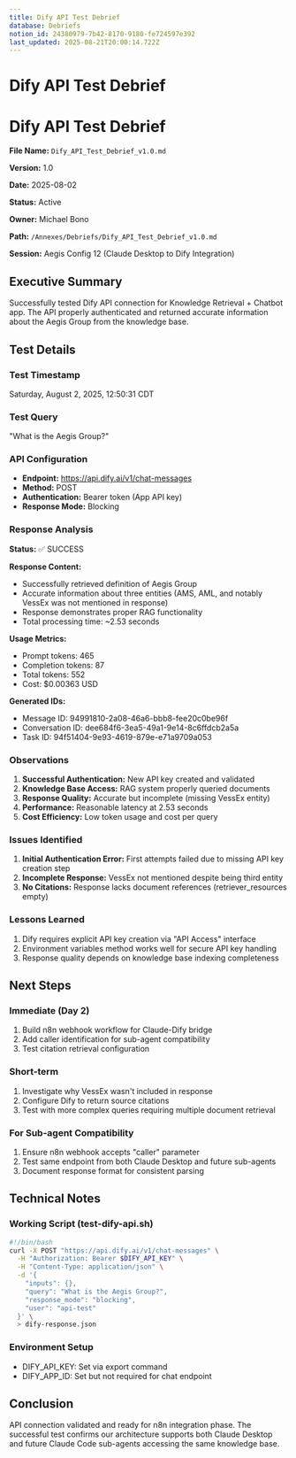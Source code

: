 ```yaml
---
title: Dify API Test Debrief
database: Debriefs
notion_id: 24380979-7b42-8170-9180-fe724597e392
last_updated: 2025-08-21T20:00:14.722Z
---
```


# Dify API Test Debrief


# Dify API Test Debrief


**File Name:** `Dify_API_Test_Debrief_v1.0.md`


**Version:** 1.0


**Date:** 2025-08-02


**Status:** Active


**Owner:** Michael Bono


**Path:** `/Annexes/Debriefs/Dify_API_Test_Debrief_v1.0.md`


**Session:** Aegis Config 12 (Claude Desktop to Dify Integration)


## Executive Summary


Successfully tested Dify API connection for Knowledge Retrieval + Chatbot app. The API properly authenticated and returned accurate information about the Aegis Group from the knowledge base.


## Test Details


### Test Timestamp


Saturday, August 2, 2025, 12:50:31 CDT


### Test Query


"What is the Aegis Group?"


### API Configuration

- **Endpoint:** https://api.dify.ai/v1/chat-messages
- **Method:** POST
- **Authentication:** Bearer token (App API key)
- **Response Mode:** Blocking

### Response Analysis


**Status:** ✅ SUCCESS


**Response Content:**

- Successfully retrieved definition of Aegis Group
- Accurate information about three entities (AMS, AML, and notably VessEx was not mentioned in response)
- Response demonstrates proper RAG functionality
- Total processing time: ~2.53 seconds

**Usage Metrics:**

- Prompt tokens: 465
- Completion tokens: 87
- Total tokens: 552
- Cost: $0.00363 USD

**Generated IDs:**

- Message ID: 94991810-2a08-46a6-bbb8-fee20c0be96f
- Conversation ID: dee684f6-3ea5-49a1-9e14-8c6ffdcb2a5a
- Task ID: 94f51404-9e93-4619-879e-e71a9709a053

### Observations

1. **Successful Authentication:** New API key created and validated
2. **Knowledge Base Access:** RAG system properly queried documents
3. **Response Quality:** Accurate but incomplete (missing VessEx entity)
4. **Performance:** Reasonable latency at 2.53 seconds
5. **Cost Efficiency:** Low token usage and cost per query

### Issues Identified

1. **Initial Authentication Error:** First attempts failed due to missing API key creation step
2. **Incomplete Response:** VessEx not mentioned despite being third entity
3. **No Citations:** Response lacks document references (retriever_resources empty)

### Lessons Learned

1. Dify requires explicit API key creation via "API Access" interface
2. Environment variables method works well for secure API key handling
3. Response quality depends on knowledge base indexing completeness

## Next Steps


### Immediate (Day 2)

1. Build n8n webhook workflow for Claude-Dify bridge
2. Add caller identification for sub-agent compatibility
3. Test citation retrieval configuration

### Short-term

1. Investigate why VessEx wasn't included in response
2. Configure Dify to return source citations
3. Test with more complex queries requiring multiple document retrieval

### For Sub-agent Compatibility

1. Ensure n8n webhook accepts "caller" parameter
2. Test same endpoint from both Claude Desktop and future sub-agents
3. Document response format for consistent parsing

## Technical Notes


### Working Script (test-dify-api.sh)


```bash
#!/bin/bash
curl -X POST "https://api.dify.ai/v1/chat-messages" \
  -H "Authorization: Bearer $DIFY_API_KEY" \
  -H "Content-Type: application/json" \
  -d '{
    "inputs": {},
    "query": "What is the Aegis Group?",
    "response_mode": "blocking",
    "user": "api-test"
  }' \
  > dify-response.json
```


### Environment Setup

- DIFY_API_KEY: Set via export command
- DIFY_APP_ID: Set but not required for chat endpoint

## Conclusion


API connection validated and ready for n8n integration phase. The successful test confirms our architecture supports both Claude Desktop and future Claude Code sub-agents accessing the same knowledge base.

